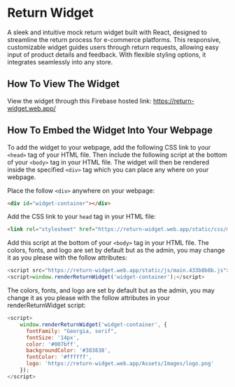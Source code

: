 # Return Widget

A sleek and intuitive mock return widget built with React, designed to streamline the return process for e-commerce platforms. This responsive, customizable widget guides users through return requests, allowing easy input of product details and feedback. With flexible styling options, it integrates seamlessly into any store.



## How To View The Widget

View the widget through this Firebase hosted link: https://return-widget.web.app/



## How To Embed the Widget Into Your Webpage

To add the widget to your webpage, add the following CSS link to your `<head>` tag of your HTML file.
Then include the following script at the bottom of your `<body>` tag in your HTML file.
The widget will then be rendered inside the specified `<div>` tag which you can place any where on your webpage.

Place the follow `<div>` anywhere on your webpage:

```html
<div id="widget-container"></div>
```

Add the CSS link to your `head` tag in your HTML file:
```html
<link rel="stylesheet" href="https://return-widget.web.app/static/css/main.32c893d7.css">
```


Add this script at the bottom of your `<body>` tag in your HTML file. The colors, fonts, and logo are set by default but as the admin, you may change it as you please with the follow attributes:

```javascript
<script src="https://return-widget.web.app/static/js/main.433b8b8b.js"></script>
<script>window.renderReturnWidget('widget-container');</script>
```

The colors, fonts, and logo are set by default but as the admin, you may change it as you please with the follow attributes in your renderReturnWidget script:

```javascript
<script>
    window.renderReturnWidget('widget-container', {
      fontFamily: "Georgia, serif",
      fontSize: '14px',
      color: '#007bff',
      backgroundColor: '#383838',
      fontColor: '#ffffff',
      logo: 'https://return-widget.web.app/Assets/Images/logo.png'
    });
</script>
```
